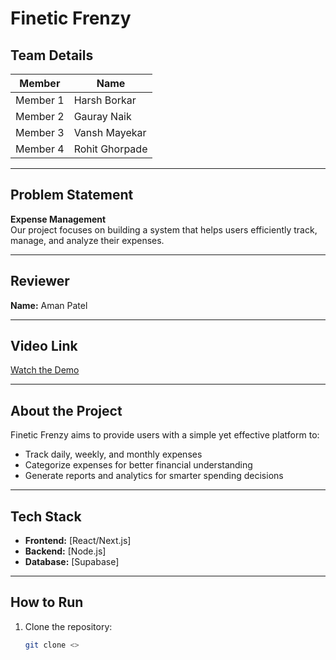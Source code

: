 # Finetic Frenzy

## Team Details
| Member | Name |
|--------|------|
| Member 1 | Harsh Borkar |
| Member 2 | Gauray Naik |
| Member 3 | Vansh Mayekar |
| Member 4 | Rohit Ghorpade |

---

## Problem Statement
**Expense Management**  
Our project focuses on building a system that helps users efficiently track, manage, and analyze their expenses.

---

## Reviewer
**Name:** Aman Patel

---

## Video Link
[Watch the Demo](#)  



---

## About the Project
Finetic Frenzy aims to provide users with a simple yet effective platform to:  
- Track daily, weekly, and monthly expenses  
- Categorize expenses for better financial understanding  
- Generate reports and analytics for smarter spending decisions  

---

## Tech Stack
- **Frontend:** [React/Next.js]  
- **Backend:** [Node.js]  
- **Database:** [Supabase]  

---

## How to Run
1. Clone the repository:  
   ```bash
   git clone <>
